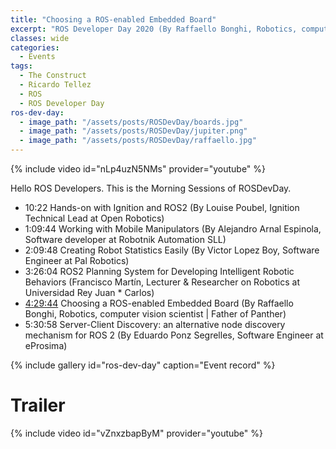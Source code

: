 ```yaml
---
title: "Choosing a ROS-enabled Embedded Board"
excerpt: "ROS Developer Day 2020 (By Raffaello Bonghi, Robotics, computer vision scientist | Father of Panther)"
classes: wide
categories:
  - Events
tags:
  - The Construct
  - Ricardo Tellez
  - ROS
  - ROS Developer Day
ros-dev-day:
  - image_path: "/assets/posts/ROSDevDay/boards.jpg"
  - image_path: "/assets/posts/ROSDevDay/jupiter.png"
  - image_path: "/assets/posts/ROSDevDay/raffaello.jpg"
---
```


{% include video id="nLp4uzN5NMs" provider="youtube" %}

Hello ROS Developers. This is the Morning Sessions of ROSDevDay.

* 10:22 Hands-on with Ignition and ROS2 (By Louise Poubel, Ignition Technical Lead at Open Robotics)
* 1:09:44 Working with Mobile Manipulators (By Alejandro Arnal Espinola, Software developer at Robotnik Automation SLL)
* 2:09:48 Creating Robot Statistics Easily (By Victor Lopez Boy, Software Engineer at Pal Robotics)
* 3:26:04 ROS2 Planning System for Developing Intelligent Robotic Behaviors (Francisco Martín, Lecturer & Researcher on Robotics at Universidad Rey Juan * Carlos)
* [4:29:44](https://www.youtube.com/watch?v=nLp4uzN5NMs&list=PLK0b4e05LnzZh7g9-60nS0H_FxPlib7PV&index=19&t=16184s) Choosing a ROS-enabled Embedded Board (By Raffaello Bonghi, Robotics, computer vision scientist | Father of Panther)
* 5:30:58 Server-Client Discovery: an alternative node discovery mechanism for ROS 2 (By Eduardo Ponz Segrelles, Software Engineer at eProsima)

{% include gallery id="ros-dev-day" caption="Event record" %}

# Trailer

{% include video id="vZnxzbapByM" provider="youtube" %}
